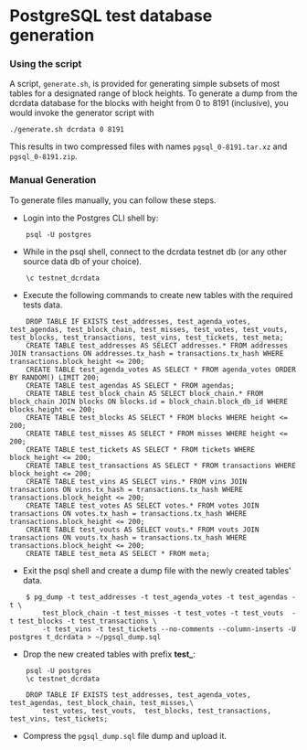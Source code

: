 # PostgreSQL test database generation

### Using the script

A script, `generate.sh`, is provided for generating simple subsets of most tables
for a designated range of block heights. To generate a dump from the dcrdata
database for the blocks with height from 0 to 8191 (inclusive), you would invoke
the generator script with

`./generate.sh dcrdata 0 8191`

This results in two compressed files with names `pgsql_0-8191.tar.xz` and
`pgsql_0-8191.zip`.

### Manual Generation

To generate files manually, you can follow these steps.

- Login into the Postgres CLI shell by:
```Shell
    psql -U postgres
```

- While in the psql shell, connect to the dcrdata testnet db (or any other source data db of your choice).
```Shell
    \c testnet_dcrdata
```

- Execute the following commands to create new tables with the required tests data.
```Shell
    DROP TABLE IF EXISTS test_addresses, test_agenda_votes, test_agendas, test_block_chain, test_misses, test_votes, test_vouts,  test_blocks, test_transactions, test_vins, test_tickets, test_meta;
    CREATE TABLE test_addresses AS SELECT addresses.* FROM addresses JOIN transactions ON addresses.tx_hash = transactions.tx_hash WHERE transactions.block_height <= 200;
    CREATE TABLE test_agenda_votes AS SELECT * FROM agenda_votes ORDER BY RANDOM() LIMIT 200;
    CREATE TABLE test_agendas AS SELECT * FROM agendas;
    CREATE TABLE test_block_chain AS SELECT block_chain.* FROM block_chain JOIN blocks ON blocks.id = block_chain.block_db_id WHERE blocks.height <= 200;
    CREATE TABLE test_blocks AS SELECT * FROM blocks WHERE height <= 200;
    CREATE TABLE test_misses AS SELECT * FROM misses WHERE height <= 200;
    CREATE TABLE test_tickets AS SELECT * FROM tickets WHERE block_height <= 200;
    CREATE TABLE test_transactions AS SELECT * FROM transactions WHERE block_height <= 200;
    CREATE TABLE test_vins AS SELECT vins.* FROM vins JOIN transactions ON vins.tx_hash = transactions.tx_hash WHERE transactions.block_height <= 200;
    CREATE TABLE test_votes AS SELECT votes.* FROM votes JOIN transactions ON votes.tx_hash = transactions.tx_hash WHERE transactions.block_height <= 200;
    CREATE TABLE test_vouts AS SELECT vouts.* FROM vouts JOIN transactions ON vouts.tx_hash = transactions.tx_hash WHERE transactions.block_height <= 200;
    CREATE TABLE test_meta AS SELECT * FROM meta;
```

- Exit the psql shell and create a dump file with the newly created tables' data.
```Shell
    $ pg_dump -t test_addresses -t test_agenda_votes -t test_agendas -t \
        test_block_chain -t test_misses -t test_votes -t test_vouts  -t test_blocks -t test_transactions \
        -t test_vins -t test_tickets --no-comments --column-inserts -U postgres t_dcrdata > ~/pgsql_dump.sql
```

- Drop the new created tables with prefix **test_**:
```Shell
    psql -U postgres
    \c testnet_dcrdata

    DROP TABLE IF EXISTS test_addresses, test_agenda_votes, test_agendas, test_block_chain, test_misses,\
        test_votes, test_vouts,  test_blocks, test_transactions, test_vins, test_tickets;
```

- Compress the `pgsql_dump.sql` file dump and upload it.

